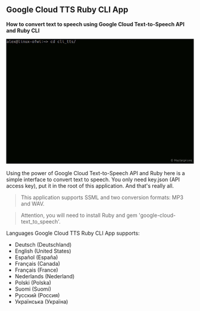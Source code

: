 ## Google Cloud TTS Ruby CLI App

**How to convert text to speech using Google Cloud Text-to-Speech API and Ruby CLI**

![Google Cloud TTS Ruby CLI App](https://github.com/cmirnow/Google-Cloud-Text-To-Speech-Ruby-CLI-App/blob/master/pic/cli_tts.gif)

Using the power of Google Cloud Text-to-Speech API and Ruby here is a simple interface to convert text to speech.
You only need key.json (API access key), put it in the root of this application. And that's really all.

> This application supports SSML and two conversion formats: MP3 and WAV.

> Attention, you will need to install Ruby and gem 'google-cloud-text_to_speech'.

Languages Google Cloud TTS Ruby CLI App supports:
- Deutsch (Deutschland)
- English (United States)
- Español (España)
- Français (Canada)
- Français (France)
- Nederlands (Nederland)
- Polski (Polska)
- Suomi (Suomi)
- Русский (Россия)
- Українська (Україна)
